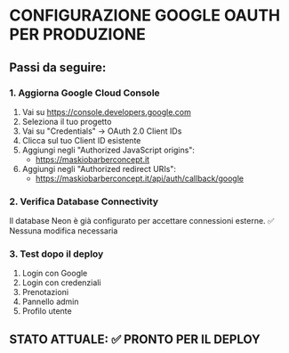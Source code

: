 # CONFIGURAZIONE GOOGLE OAUTH PER PRODUZIONE

## Passi da seguire:

### 1. Aggiorna Google Cloud Console
1. Vai su https://console.developers.google.com
2. Seleziona il tuo progetto
3. Vai su "Credentials" → OAuth 2.0 Client IDs
4. Clicca sul tuo Client ID esistente
5. Aggiungi negli "Authorized JavaScript origins":
   - https://maskiobarberconcept.it
6. Aggiungi negli "Authorized redirect URIs":
   - https://maskiobarberconcept.it/api/auth/callback/google

### 2. Verifica Database Connectivity
Il database Neon è già configurato per accettare connessioni esterne.
✅ Nessuna modifica necessaria

### 3. Test dopo il deploy
1. Login con Google
2. Login con credenziali
3. Prenotazioni
4. Pannello admin
5. Profilo utente

## STATO ATTUALE: ✅ PRONTO PER IL DEPLOY
